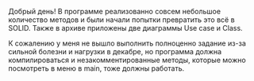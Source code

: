 Добрый день!
В программе реализованно совсем небольшое количество методов и были начали попытки превратить это всё в SOLID. Также в архиве приложены две диаграммы Use case и Class.

К сожалению у меня не вышло выполнить полноценно задание из-за сильной болезни и нагрузки в декабре, 
но программа должна компилироваться и незакомментированные методы, которые можно посмотреть в меню в main, тоже должны работать. 



